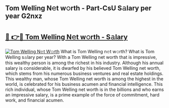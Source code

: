 ## Tom Welling N𝚎t w𝚘rth - Part-CsU S𝚊lary per year G2nxz

# <h2><a href="http://gc3cya.nevu.top/?p=Tom+Welling">🔗 👉🔴 Tom Welling N𝚎t w𝚘rth - S𝚊lary</a></h2>

[![Tom Welling N𝚎t W𝚘rth](https://i.imgur.com/Oavwk0R.jpeg)](http://gc3cya.nevu.top/?p=Tom+Welling)
What is Tom Welling n𝚎t w𝚘rth? What is Tom Welling s𝚊lary per year?
With a Tom Welling net worth that is impressive, this wealthy person is among the richest in his industry. Although his annual salary is considerable, it is dwarfed by his believed Tom Welling net worth, which stems from his numerous business ventures and real estate holdings. This wealthy man, whose Tom Welling net worth is among the highest in the world, is celebrated for his business acumen and financial intelligence. This rich individual, whose Tom Welling net worth is in the billions and who earns an impressive salary, is a prime example of the force of commitment, hard work, and financial acumen.
